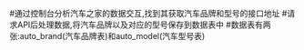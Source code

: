 #通过控制台分析汽车之家的数据交互,找到其获取汽车品牌和型号的接口地址
#请求API后处理数据,将汽车品牌以及对应的型号保存到数据表中
#数据表有两张:auto_brand(汽车品牌表)和auto_model(汽车型号表)
